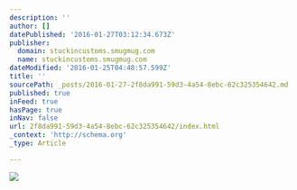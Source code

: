 ```yaml
---
description: ''
author: []
datePublished: '2016-01-27T03:12:34.673Z'
publisher:
  domain: stuckincustoms.smugmug.com
  name: stuckincustoms.smugmug.com
dateModified: '2016-01-25T04:48:57.599Z'
title: ''
sourcePath: _posts/2016-01-27-2f8da991-59d3-4a54-8ebc-62c325354642.md
published: true
inFeed: true
hasPage: true
inNav: false
url: 2f8da991-59d3-4a54-8ebc-62c325354642/index.html
_context: 'http://schema.org'
_type: Article

---
```

![](https://stuckincustoms.smugmug.com/Portfolio/i-HZT8VDH/0/X2/Trey%20Ratcliff%20-%20Aurora%20Australis%20-%20Landing%20on%20the%20River%20-%20Queenstown%20-%20New%20Zealand-X2.jpg)